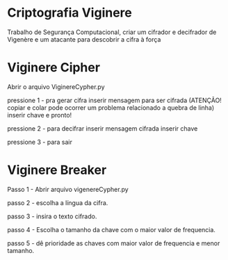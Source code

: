 # Criptografia Viginere
Trabalho de Segurança Computacional, criar um cifrador e decifrador de Vigenère e um atacante para descobrir a cifra à força


# Viginere Cipher

Abrir o arquivo ViginereCypher.py

pressione 1 - pra gerar cifra
  inserir mensagem para ser cifrada (ATENÇÃO! copiar e colar pode ocorrer um problema relacionado a quebra de linha)
    inserir chave e
      pronto!
 
pressione 2 - para decifrar
  inserir mensagem cifrada
    inserir chave

pressione 3 - para sair

# Viginere Breaker

Passo 1 - Abrir arquivo vigenereCypher.py

passo 2 - escolha a língua da cifra.

passo 3 - insira o texto cifrado.

passo 4 - Escolha o tamanho da chave com o maior valor de frequencia.

passo 5 - dê prioridade as chaves com maior valor de frequencia e menor tamanho.

